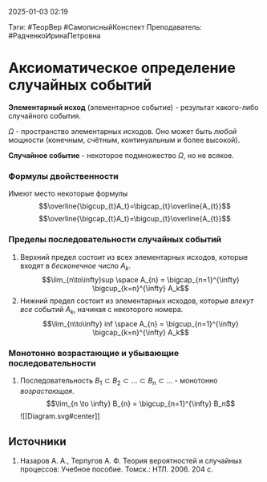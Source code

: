 2025-01-03 02:19

Тэги: #ТеорВер #СамописныйКонспект
Преподаватель: #РадченкоИринаПетровна
# Аксиоматическое определение случайных событий

**Элементарный исход** (элементарное событие) - результат какого-либо случайного события.

$\Omega$ - пространство элементарных исходов. Оно может быть *любой* мощности (конечным, счётным, континуальным и более высокой).

**Случайное событие** - некоторое подмножество $\Omega$, но не всякое.

### Формулы двойственности
Имеют место некоторые формулы
$$\overline{\bigcup_{t}A_t}=\bigcap_{t}\overline{A_{t}}$$
$$\overline{\bigcap_{t}A_t}=\bigcup_{t}\overline{A_{t}}$$

### Пределы последовательности случайных событий
1. Верхний предел состоит из всех элементарных исходов, которые входят в *бесконечное* число $A_k$.
$$\lim_{n\to\infty}sup \space A_{n} = \bigcap_{n=1}^{\infty} \bigcup_{k=n}^{\infty} A_k$$
2. Нижний предел состоит из элементарных исходов, которые *влекут* *все* событий $A_k$, начиная с некоторого номера.
$$\lim_{n\to\infty} inf \space A_{n} = \bigcup_{n=1}^{\infty} \bigcap_{k=n}^{\infty} A_k$$
### Монотонно возрастающие и убывающие последовательности
1. Последовательность $B_{1} \subset B_{2} \subset \ldots \subset B_{n}\subset \ldots$ - монотонно *возрастающая*.
$$\lim_{n \to \infty} B_{n} = \bigcup_{n=1}^{\infty} B_n$$
![[Diagram.svg#center]]

## Источники
1. Назаров А. А., Терпугов А. Ф. Теория вероятностей и случайных процессов: Учебное пособие. Томск.: НТЛ. 2006. 204 с.